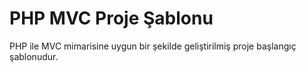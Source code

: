 # PHP MVC Proje Şablonu
PHP ile MVC mimarisine uygun bir şekilde geliştirilmiş proje başlangıç şablonudur.
